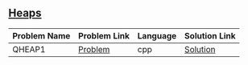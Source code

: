 ## [Heaps](https://www.hackerrank.com/domains/data-structures/heaps)

Problem Name|Problem Link|Language|Solution Link
---|---|---|---
QHEAP1 | [Problem](https://www.hackerrank.com/challenges/qheap1/problem) | cpp | [Solution]()
